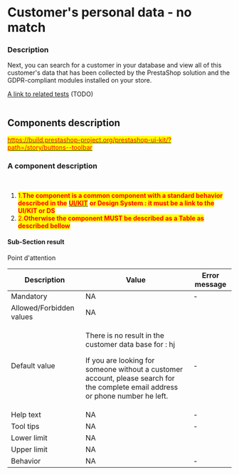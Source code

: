 # Customer's personal data - no match

### Description <a href="#description" id="description"></a>

Next, you can search for a customer in your database and view all of this customer's data that has been collected by the PrestaShop solution and the GDPR-compliant modules installed on your store.

[A link to related tests](https://build.prestashop.com/test-scenarios/scenarios/core/functional/bo/catalog/attributes-and-features/attributes.html) (TODO)

<figure><img src="https://files.gitbook.com/v0/b/gitbook-x-prod.appspot.com/o/spaces%2FeRh5ljXXvELkmmdiRmg8%2Fuploads%2FknrMcowBs8qT9alDps85%2Fimage.png?alt=media&#x26;token=05c9afb5-6c71-45c4-bafa-009c194c8989" alt=""><figcaption></figcaption></figure>

## Components description <a href="#components-description" id="components-description"></a>

​[<mark style="color:red;">https://build.prestashop-project.org/prestashop-ui-kit/?path=/story/buttons--toolbar</mark>](https://build.prestashop-project.org/prestashop-ui-kit/?path=/story/buttons--toolbar)​

### A component description <a href="#a-component-description" id="a-component-description"></a>

**​**

1. <mark style="color:red;">1.</mark><mark style="color:red;">**The component is a common component with a standard behavior described in the**</mark> [<mark style="color:red;">**UI/KIT**</mark>](https://build.prestashop.com/prestashop-ui-kit/?path=/story/modals--modal) <mark style="color:red;">**or Design System : it must be a link to the UI/KIT or DS**</mark>
2. <mark style="color:red;">2.</mark><mark style="color:red;">**Otherwise the component MUST be described as a Table as described bellow**</mark>

#### **Sub-Section result**

Point d'attention

| Description              | Value                                                                                                                                                                                               | Error message |
| ------------------------ | --------------------------------------------------------------------------------------------------------------------------------------------------------------------------------------------------- | ------------- |
| Mandatory                | NA                                                                                                                                                                                                  | -             |
| Allowed/Forbidden values | NA                                                                                                                                                                                                  | ​             |
| Default value            | <p>There is no result in the customer data base for : hj</p><p>If you are looking for someone without a customer account, please search for the complete email address or phone number he left.</p> | -             |
| Help text                | NA                                                                                                                                                                                                  | -             |
| Tool tips                | NA                                                                                                                                                                                                  | -             |
| Lower limit              | NA                                                                                                                                                                                                  | ​             |
| Upper limit              | NA                                                                                                                                                                                                  | ​             |
| Behavior                 | NA                                                                                                                                                                                                  | -             |
